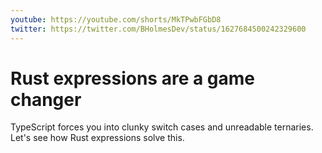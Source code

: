 ```yaml
---
youtube: https://youtube.com/shorts/MkTPwbFGbD8
twitter: https://twitter.com/BHolmesDev/status/1627684500242329600
---
```


# Rust expressions are a game changer

TypeScript forces you into clunky switch cases and unreadable ternaries. Let's see how Rust expressions solve this.
